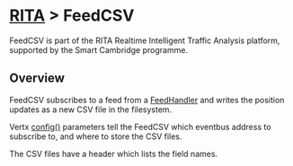 # [RITA](https://github.com/ijl20/tfc_server) &gt; FeedCSV

FeedCSV is part of the RITA Realtime Intelligent Traffic Analysis platform,
supported by the Smart Cambridge programme.

## Overview

FeedCSV subscribes to a feed from a [FeedHandler](../feedhandler) and writes the position updates
as a new CSV file in the filesystem.

Vertx [config()](http://vertx.io/blog/vert-x-application-configuration/) parameters tell the FeedCSV
which eventbus address to subscribe to, and where to store the CSV files.

The CSV files have a header which lists the field names.

